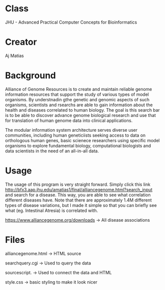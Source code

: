 # Class

JHU - Advanced Practical Computer Concepts for Bioinformatics

# Creator

Aj Matias

# Background

Alliance of Genome Resources is to create and maintain reliable genome information resources that support the study of various types of model organisms. By understnadin gthe genetic and genomic aspects of such organisms, scientists and rsearchs are able to gain information about the health and diseases correlated to human biology. The goal is this search bar is to be able to discover advance genome biological research and use that for translation of human genome data into clinical applications.

The modular information system architecture serves diverse user communities, including human geneticiists seeking access to data on orthologous human genes, basic scienece researchers using specific model organisms to explore fundamental biology, computational biologists and data scientists in the need of an all-in-all data.

# Usage

The usage of this program is very straight forward. Simply click this link http://bfx3.aap.jhu.edu/amatias1/final/alliancegenome.html?search_input and search for a disease. This way, you are able to see what correlation different diseases have. Note that there are approximately 1.4M different types of disease variations, but I made it simple so that you can briefly see what (eg. Intestinal Atresia) is correlated with.

https://www.alliancegenome.org/downloads -> All disease associations

# Files

alliancegenome.html -> HTML source

searchquery.cgi -> Used to query the data

sourcescript. -> Used to connect the data and HTML

style.css -> basic styling to make it look nicer

